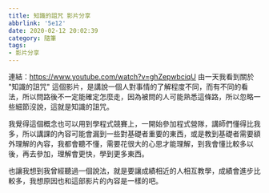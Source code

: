 ```yaml
---
title: 知識的詛咒 影片分享
abbrlink: '5e12'
date: 2020-02-12 20:02:39
category: 隨筆
tags:
- 影片分享
---
```

連結：https://www.youtube.com/watch?v=ghZepwbciqU
由一天我看到關於 "知識的詛咒" 這個影片，是講說一個人對事情的了解程度不同，而有不同的看法，所以問路後不一定能確定怎麼走，因為被問的人可能熟悉這條路，所以忽略一些細節沒說，這就是知識的詛咒。

我覺得這個概念也可以用到學程式競賽上，一開始參加程式營隊，講師們懂得比我多，所以講課的內容可能會漏到一些對基礎者重要的東西，或是教到基礎者需要額外理解的內容，我都會聽不懂，需要花很大的心思才能理解，到我會懂比較多以後，再去參加，理解會更快，學到更多東西。

也讓我想到我曾經聽過一個說法，就是要讓成績相近的人相互教學，成績會進步比較多，我想原因也和這部影片的內容是一樣的吧。